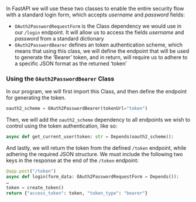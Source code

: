 In FastAPI we will use these two classes to enable the entire security flow with a standard login form, which accepts *username* and *password* fields:
- `OAuth2PasswordRequestForm` is the Class dependency we would use in our `/login` endpoint. It will allow us to access the fields *username* and *password* from a standard dictionary
- `OAuth2PasswordBearer` defines an token authentication scheme, which means that using this class, we will define the endpoint that will be used to generate the ‘Bearer’ token, and in return, will require us to adhere to a specific JSON format as the returned ‘token’

### Using the `OAuth2PasswordBearer` Class
In our program, we will first import this Class, and then define the endpoint for generating the token.

```Python
oauth2_scheme = OAuth2PasswordBearer(tokenUrl="token")
```

Then, we will add the `oauth2_scheme` dependency to all endpoints we wish to control using the token authentication, like so:

```Python
async def get_current_user(token: str = Depends(oauth2_scheme)):
```

And lastly, we will return the token from the defined `/token` endpoint, while adhering the required JSON structure. We must include the following two keys in the response at the end of the `/token` endpoint:

```Python
@app.post("/token")
async def login(form_data: OAuth2PasswordRequestForm = Depends()):
…
token = create_token()
return {"access_token": token, "token_type": "bearer"}
```
